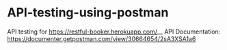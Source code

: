 # API-testing-using-postman
API testing for https://restful-booker.herokuapp.com/__
API Documentation: https://documenter.getpostman.com/view/30664654/2sA3XSA1a6
